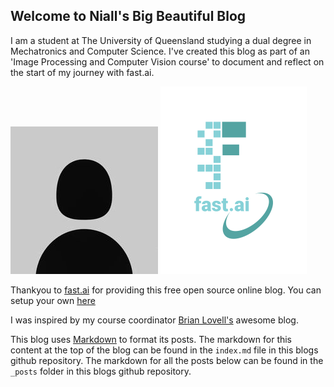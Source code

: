 ## Welcome to Niall's Big Beautiful Blog

I am a student at The University of Queensland studying a dual degree in Mechatronics and Computer Science. I've created this blog as part of an 'Image Processing and Computer Vision course' to document and reflect on the start of my journey with fast.ai.

![Profile Picture Placeholder](images/basic_pfp.jpg)
![Image of fast.ai logo](images/logo.png)

Thankyou to [fast.ai](https://www.fast.ai) for providing this free open source online blog.
You can setup your own [here](https://www.fast.ai/posts/2020-01-16-fast_template.html)

I was inspired by my course coordinator [Brian Lovell's](https://lovellbrian.github.io/) awesome blog.

This blog uses [Markdown](https://guides.github.com/features/mastering-markdown/) to format its posts.
The markdown for this content at the top of the blog can be found in the `index.md` file in this blogs github repository.
The markdown for all the posts below can be found in the `_posts` folder in this blogs github repository.
